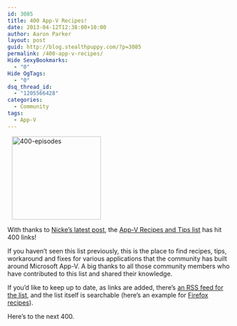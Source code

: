 ```yaml
---
id: 3085
title: 400 App-V Recipes!
date: 2013-04-12T12:38:00+10:00
author: Aaron Parker
layout: post
guid: http://blog.stealthpuppy.com/?p=3085
permalink: /400-app-v-recipes/
Hide SexyBookmarks:
  - "0"
Hide OgTags:
  - "0"
dsq_thread_id:
  - "1205566428"
categories:
  - Community
tags:
  - App-V
---
```

<img class="alignleft size-full wp-image-3087" style="border: 0px; margin-left: 10px; margin-right: 10px;" alt="400-episodes" src="http://stealthpuppy.com/wp-content/uploads/2013/04/400-episodes1.jpg" width="200" height="187" srcset="https://stealthpuppy.com/wp-content/uploads/2013/04/400-episodes1.jpg 200w, https://stealthpuppy.com/wp-content/uploads/2013/04/400-episodes1-150x140.jpg 150w" sizes="(max-width: 200px) 100vw, 200px" />

With thanks to [Nicke&#8217;s latest post](http://www.applepie.se/teamviewer-8-licensing-and-app-v), the [App-V Recipes and Tips list](http://stealthpuppy.com/appvrecipes/) has hit 400 links!

If you haven&#8217;t seen this list previously, this is the place to find recipes, tips, workaround and fixes for various applications that the community has built around Microsoft App-V. A big thanks to all those community members who have contributed to this list and shared their knowledge.

If you&#8217;d like to keep up to date, as links are added, there&#8217;s [an RSS feed for the list](http://feeds.feedburner.com/appvrecipes), and the list itself is searchable (here&#8217;s an example for [Firefox recipes](https://delicious.com/search?p=Firefox%2CAppVRecipe)).

Here&#8217;s to the next 400.